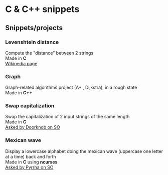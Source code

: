 # C & C++ snippets

## Snippets/projects

### Levenshtein distance
Compute the "distance" between 2 strings  
Made in **C**  
[Wikipedia page](https://en.wikipedia.org/wiki/Levenshtein_distance)

### Graph
Graph-related algorithms project (A* , Dijkstra), in a rough state  
Made in **C++**

### Swap capitalization
Swap the capitalization of 2 input strings of the same length  
Made in **C**  
[Asked by Doorknob on SO](https://codegolf.stackexchange.com/questions/53876/swap-capitalization-of-two-strings)

### Mexican wave
Display a lowercase alphabet doing the mexican wave (uppercase one letter at a time) back and forth  
Made in **C** using **ncurses**  
[Asked by Pyrrha on SO](https://codegolf.stackexchange.com/questions/53812/make-the-mexican-wave)
